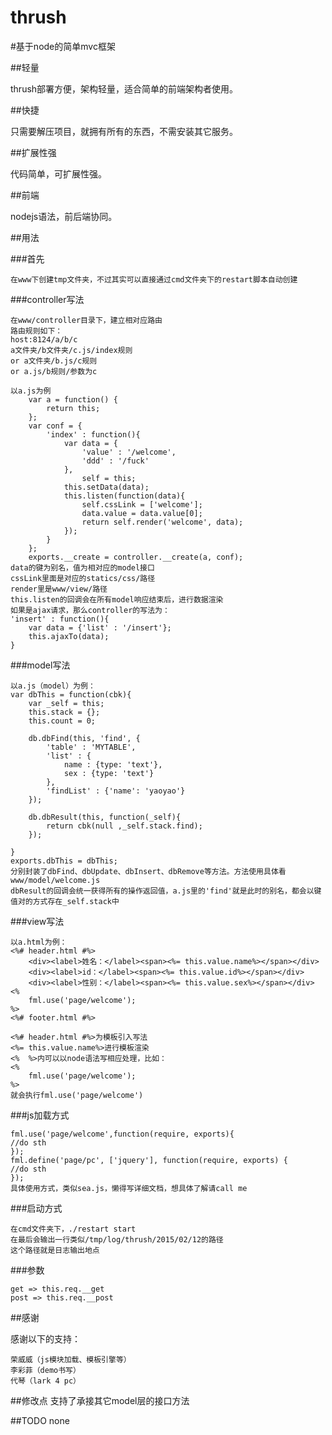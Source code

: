 thrush
======

#基于node的简单mvc框架

##轻量

thrush部署方便，架构轻量，适合简单的前端架构者使用。

##快捷

只需要解压项目，就拥有所有的东西，不需安装其它服务。

##扩展性强

代码简单，可扩展性强。

##前端

nodejs语法，前后端协同。

##用法

###首先

	在www下创建tmp文件夹，不过其实可以直接通过cmd文件夹下的restart脚本自动创建

###controller写法

	在www/controller目录下，建立相对应路由
	路由规则如下：
	host:8124/a/b/c
	a文件夹/b文件夹/c.js/index规则
	or a文件夹/b.js/c规则
	or a.js/b规则/参数为c

	以a.js为例
		var a = function() {
			return this;
		};
		var conf = {
			'index' : function(){
				var data = {
					'value' : '/welcome',
					'ddd' : '/fuck'
				},
					self = this;
				this.setData(data);
				this.listen(function(data){
					self.cssLink = ['welcome'];
					data.value = data.value[0];
					return self.render('welcome', data);
				});
			}
		};
		exports.__create = controller.__create(a, conf);
	data的键为别名，值为相对应的model接口
	cssLink里面是对应的statics/css/路径
	render里是www/view/路径
	this.listen的回调会在所有model响应结束后，进行数据渲染
	如果是ajax请求，那么controller的写法为：
	'insert' : function(){
		var data = {'list' : '/insert'};
		this.ajaxTo(data);
	}	

###model写法

	以a.js（model）为例：
	var dbThis = function(cbk){
		var _self = this;
		this.stack = {};
		this.count = 0;

		db.dbFind(this, 'find', {
			'table' : 'MYTABLE',
			'list' : {
		        name : {type: 'text'},
		        sex : {type: 'text'}
		    },
			'findList' : {'name': 'yaoyao'}
		});
		
		db.dbResult(this, function(_self){
			return cbk(null ,_self.stack.find);
		});

	}
	exports.dbThis = dbThis;
	分别封装了dbFind、dbUpdate、dbInsert、dbRemove等方法。方法使用具体看www/model/welcome.js
	dbResult的回调会统一获得所有的操作返回值，a.js里的'find'就是此时的别名，都会以键值对的方式存在_self.stack中

###view写法
	
	以a.html为例：
	<%# header.html #%>
		<div><label>姓名：</label><span><%= this.value.name%></span></div>
		<div><label>id：</label><span><%= this.value.id%></span></div>
		<div><label>性别：</label><span><%= this.value.sex%></span></div>
	<%
		fml.use('page/welcome');
	%>
	<%# footer.html #%>
		
	<%# header.html #%>为模板引入写法
	<%= this.value.name%>进行模板渲染
	<%  %>内可以以node语法写相应处理，比如：
	<%
		fml.use('page/welcome');
	%>
	就会执行fml.use('page/welcome')
	
###js加载方式
	
	fml.use('page/welcome',function(require, exports){
	//do sth
	});
	fml.define('page/pc', ['jquery'], function(require, exports) {
	//do sth
	});
	具体使用方式，类似sea.js，懒得写详细文档，想具体了解请call me
	
###启动方式
	
	在cmd文件夹下，./restart start
	在最后会输出一行类似/tmp/log/thrush/2015/02/12的路径
	这个路径就是日志输出地点
	
###参数

	get => this.req.__get
	post => this.req.__post

##感谢

感谢以下的支持：

	荣威威（js模块加载、模板引擎等）
	李彩菲（demo书写）
	代琴（lark 4 pc）

##修改点
	支持了承接其它model层的接口方法

##TODO
	none